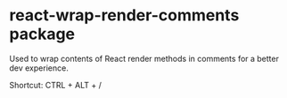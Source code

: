 # react-wrap-render-comments package


Used to wrap contents of React render methods in comments for a better dev experience.

Shortcut: CTRL + ALT + /
